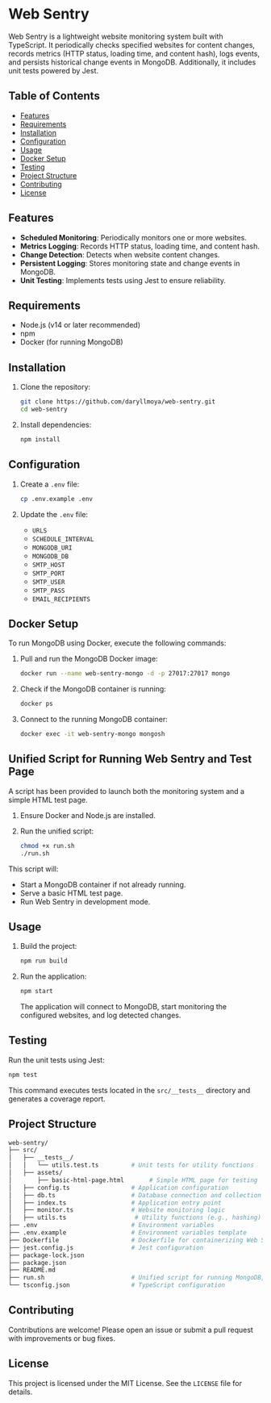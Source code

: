 # Web Sentry

Web Sentry is a lightweight website monitoring system built with TypeScript. It periodically checks specified websites for content changes, records metrics (HTTP status, loading time, and content hash), logs events, and persists historical change events in MongoDB. Additionally, it includes unit tests powered by Jest.

## Table of Contents

- [Features](#features)
- [Requirements](#requirements)
- [Installation](#installation)
- [Configuration](#configuration)
- [Usage](#usage)
- [Docker Setup](#docker-setup)
- [Testing](#testing)
- [Project Structure](#project-structure)
- [Contributing](#contributing)
- [License](#license)

## Features

- **Scheduled Monitoring**: Periodically monitors one or more websites.
- **Metrics Logging**: Records HTTP status, loading time, and content hash.
- **Change Detection**: Detects when website content changes.
- **Persistent Logging**: Stores monitoring state and change events in MongoDB.
- **Unit Testing**: Implements tests using Jest to ensure reliability.

## Requirements

- Node.js (v14 or later recommended)
- npm
- Docker (for running MongoDB)

## Installation

1. Clone the repository:

   ```sh
   git clone https://github.com/daryllmoya/web-sentry.git
   cd web-sentry
   ```

2. Install dependencies:

   ```sh
   npm install
   ```

## Configuration

1. Create a `.env` file:

   ```sh
   cp .env.example .env
   ```

2. Update the `.env` file:
   - `URLS`
   - `SCHEDULE_INTERVAL`
   - `MONGODB_URI`
   - `MONGODB_DB`
   - `SMTP_HOST`
   - `SMTP_PORT`
   - `SMTP_USER`
   - `SMTP_PASS`
   - `EMAIL_RECIPIENTS`

## Docker Setup

To run MongoDB using Docker, execute the following commands:

1. Pull and run the MongoDB Docker image:

   ```sh
   docker run --name web-sentry-mongo -d -p 27017:27017 mongo
   ```

2. Check if the MongoDB container is running:

   ```sh
   docker ps
   ```

3. Connect to the running MongoDB container:

   ```sh
   docker exec -it web-sentry-mongo mongosh
   ```

## Unified Script for Running Web Sentry and Test Page

A script has been provided to launch both the monitoring system and a simple HTML test page.

1. Ensure Docker and Node.js are installed.
2. Run the unified script:

   ```sh
   chmod +x run.sh
   ./run.sh
   ```

This script will:

- Start a MongoDB container if not already running.
- Serve a basic HTML test page.
- Run Web Sentry in development mode.

## Usage

1. Build the project:

   ```sh
   npm run build
   ```

2. Run the application:

   ```sh
   npm start
   ```

   The application will connect to MongoDB, start monitoring the configured websites, and log detected changes.

## Testing

Run the unit tests using Jest:

```sh
npm test
```

This command executes tests located in the `src/__tests__` directory and generates a coverage report.

## Project Structure

```bash
web-sentry/
├── src/
│   ├── __tests__/
│   │   └── utils.test.ts         # Unit tests for utility functions
│   ├── assets/
│       ├── basic-html-page.html       # Simple HTML page for testing
│   ├── config.ts                 # Application configuration
│   ├── db.ts                     # Database connection and collection definitions
│   ├── index.ts                  # Application entry point
│   ├── monitor.ts                # Website monitoring logic
│   ├── utils.ts                   # Utility functions (e.g., hashing)
├── .env                          # Environment variables
├── .env.example                  # Environment variables template
├── Dockerfile                    # Dockerfile for containerizing Web Sentry
├── jest.config.js                # Jest configuration
├── package-lock.json
├── package.json
├── README.md
├── run.sh                        # Unified script for running MongoDB, test page, and app
└── tsconfig.json                 # TypeScript configuration
```

## Contributing

Contributions are welcome! Please open an issue or submit a pull request with improvements or bug fixes.

## License

This project is licensed under the MIT License. See the `LICENSE` file for details.
